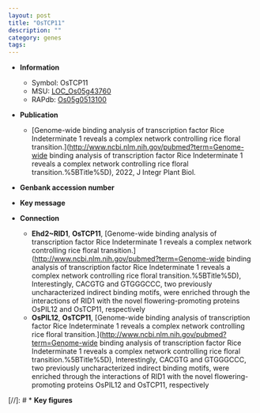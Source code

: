 ```yaml
---
layout: post
title: "OsTCP11"
description: ""
category: genes
tags: 
---
```


* **Information**  
    + Symbol: OsTCP11  
    + MSU: [LOC_Os05g43760](http://rice.uga.edu/cgi-bin/ORF_infopage.cgi?orf=LOC_Os05g43760)  
    + RAPdb: [Os05g0513100](http://rapdb.dna.affrc.go.jp/viewer/gbrowse_details/irgsp1?name=Os05g0513100)  

* **Publication**  
    + [Genome-wide binding analysis of transcription factor Rice Indeterminate 1 reveals a complex network controlling rice floral transition.](http://www.ncbi.nlm.nih.gov/pubmed?term=Genome-wide binding analysis of transcription factor Rice Indeterminate 1 reveals a complex network controlling rice floral transition.%5BTitle%5D), 2022, J Integr Plant Biol.

* **Genbank accession number**  

* **Key message**  

* **Connection**  
    + __Ehd2~RID1__, __OsTCP11__, [Genome-wide binding analysis of transcription factor Rice Indeterminate 1 reveals a complex network controlling rice floral transition.](http://www.ncbi.nlm.nih.gov/pubmed?term=Genome-wide binding analysis of transcription factor Rice Indeterminate 1 reveals a complex network controlling rice floral transition.%5BTitle%5D),  Interestingly, CACGTG and GTGGGCCC, two previously uncharacterized indirect binding motifs, were enriched through the interactions of RID1 with the novel flowering-promoting proteins OsPIL12 and OsTCP11, respectively
    + __OsPIL12__, __OsTCP11__, [Genome-wide binding analysis of transcription factor Rice Indeterminate 1 reveals a complex network controlling rice floral transition.](http://www.ncbi.nlm.nih.gov/pubmed?term=Genome-wide binding analysis of transcription factor Rice Indeterminate 1 reveals a complex network controlling rice floral transition.%5BTitle%5D),  Interestingly, CACGTG and GTGGGCCC, two previously uncharacterized indirect binding motifs, were enriched through the interactions of RID1 with the novel flowering-promoting proteins OsPIL12 and OsTCP11, respectively

[//]: # * **Key figures**  


